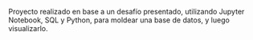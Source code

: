 Proyecto realizado en base a un desafío presentado, utilizando Jupyter Notebook, SQL y Python, para moldear una base de datos, y luego visualizarlo.
